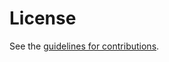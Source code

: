 # License

See the
[guidelines for contributions](https://github.com/jyasskin/wpack-ecosystem-effects/blob/master/CONTRIBUTING.md).
